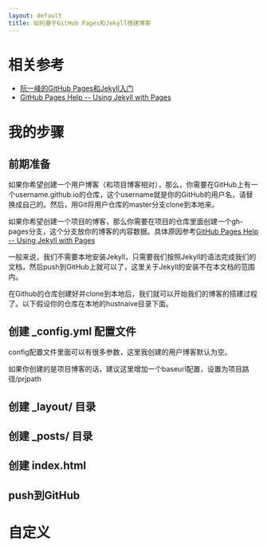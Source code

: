 ```yaml
---
layout: default
title: 如何基于GitHub Pages和Jekyll搭建博客
---
```


# 相关参考

* [阮一峰的GitHub Pages和Jekyll入门](http://www.ruanyifeng.com/blog/2012/08/blogging_with_jekyll.html)
* [GitHub Pages Help -- Using Jekyll with Pages](https://help.github.com/articles/using-jekyll-with-pages/)

# 我的步骤

## 前期准备
如果你希望创建一个用户博客（和项目博客相对），那么，你需要在GitHub上有一个username.github.io的仓库，这个username就是你的GitHub的用户名，请替换成自己的。然后，用Git将用户仓库的master分支clone到本地来。

如果你希望创建一个项目的博客，那么你需要在项目的仓库里面创建一个gh-pages分支，这个分支放你的博客的内容数据。具体原因参考[GitHub Pages Help -- Using Jekyll with Pages](https://help.github.com/articles/using-jekyll-with-pages/)

一般来说，我们不需要本地安装Jekyll，只需要我们按照Jekyll的语法完成我们的文档，然后push到GitHub上就可以了，这里关于Jekyll的安装不在本文档的范围内。

在Github的仓库创建好并clone到本地后，我们就可以开始我们的博客的搭建过程了。以下假设你的仓库在本地的hustnaive目录下面。

## 创建 _config.yml 配置文件

config配置文件里面可以有很多参数，这里我创建的用户博客默认为空。

如果你创建的是项目博客的话，建议这里增加一个baseurl配置，设置为项目路径/prjpath


## 创建 _layout/ 目录

## 创建 _posts/ 目录

## 创建 index.html

## push到GitHub

# 自定义
